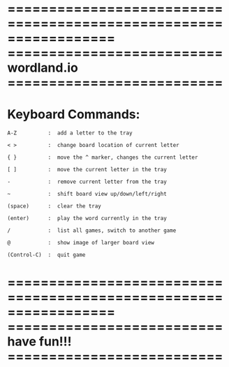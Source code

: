 

=================================================================
========================== wordland.io ==========================
=================================================================

# Keyboard Commands:

    A-Z          :  add a letter to the tray
    
    < >          :  change board location of current letter
    
    { }          :  move the ^ marker, changes the current letter
    
    [ ]          :  move the current letter in the tray
    
    -            :  remove current letter from the tray
    
    ~            :  shift board view up/down/left/right
    
    (space)      :  clear the tray
    
    (enter)      :  play the word currently in the tray
    
    /            :  list all games, switch to another game
    
    @            :  show image of larger board view
    
    (Control-C)  :  quit game

=================================================================
========================== have fun!!! ==========================
=================================================================

